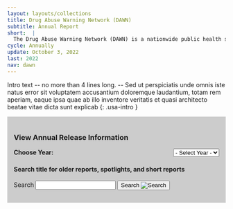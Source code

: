 ```yaml
---
layout: layouts/collections
title: Drug Abuse Warning Network (DAWN)
subtitle: Annual Report
short:  |
  The Drug Abuse Warning Network (DAWN) is a nationwide public health surveillance system that captures data on emergency department visits related to recent substance use and misuse directly from the electronic health records of participating hospitals. 
cycle: Annually
update: October 3, 2022
last: 2022
nav: dawn
---
```


<style>
  .data-download {
    background-color: #cccccc;
    padding: 15px;
  }
  .data-drop {
    display: flex;
    margin-bottom: 5px;
    width: 100%;
  }
  .usa-label {
    font-weight: 700;
    padding-right: 30px;
    width: 100%;
  }
</style>

Intro text -- no more than 4 lines long. -- Sed ut perspiciatis unde omnis iste natus error sit voluptatem accusantium doloremque laudantium, totam rem aperiam, eaque ipsa quae ab illo inventore veritatis et quasi architecto beatae vitae dicta sunt explicab
{: .usa-intro }


<div class="data-download">

### View Annual Release Information
<form class="usa-form data-drop">
  <label class="usa-label" for="options">Choose Year:</label>
  <select class="usa-select" name="options" id="options" onchange="window.open(this.value,'_self');">
    <option value>- Select Year -</option>
    <option value="/data-we-collect/dawn/release">2021</option>
    <option value="#">Option B</option>
    <option value="#">Option C</option>
  </select>
</form>

#### Search title for older reports, spotlights, and short reports
  <section aria-label="Search component">
  <form class="usa-search" role="search">
    <label class="usa-sr-only" for="search-field">Search</label>
    <input class="usa-input" id="search-field" type="search" name="search" />
    <button class="usa-button" type="submit">
      <span class="usa-search__submit-text">Search </span
      ><img
        src="/assets/img/usa-icons-bg/search--white.svg"
        class="usa-search__submit-icon"
        alt="Search"
      />
    </button>
  </form>
</div>